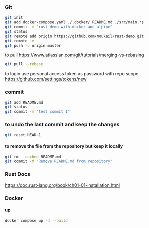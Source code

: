 ### Git
```bash
git init
git add docker-compose.yaml ./.docker/ README.md ./src/main.rs
git commit -m "rust demo with docker and alpine"
git status
git remote add origin https://github.com/moukail/rust-demo.git
git remote -v
git push -u origin master
```
to pull https://www.atlassian.com/git/tutorials/merging-vs-rebasing
```bash
git pull --rebase
```


to login use personal access token as password with repo scope
https://github.com/settings/tokens/new

### commit
```bash
git add README.md
git status
git commit -m "test commit 1"
```

### to undo the last commit and keep the changes
```bash
git reset HEAD~1
```

#### to remove the file from the repository but keep it locally
```bash
git rm --cached README.md
git commit -m "Remove README.md from repository"
```

### Rust Docs
https://doc.rust-lang.org/book/ch01-01-installation.html

### Docker
#### up
```bash
docker compose up -d --build
```
